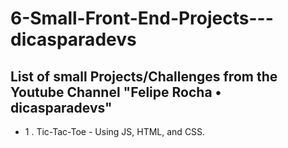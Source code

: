 # 6-Small-Front-End-Projects---dicasparadevs

## List of small Projects/Challenges from the Youtube Channel "Felipe Rocha • dicasparadevs"

- 1 . Tic-Tac-Toe - Using JS, HTML, and CSS.
